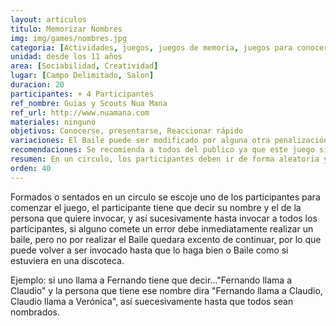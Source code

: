 ```yaml
---
layout: articulos
titulo: Memorizar Nombres
img: img/games/nombres.jpg
categoria: [Actividades, juegos, juegos de memoria, juegos para conocerse]
unidad: desde los 11 años
area: [Sociabilidad, Creatividad]
lugar: [Campo Delimitado, Salon]
duracion: 20
participantes: + 4 Participantes
ref_nombre: Guias y Scouts Nua Mana
ref_url: http://www.nuamana.com
materiales: ninguno
objetivos: Conocerse, presentarse, Reaccionar rápido
variaciones: El Baile puede ser modificado por alguna otra penalización, o de igual manera puede ser elegido por quien esta guiando el juego, de esta manera al momento de cometer el error quien guia el juego dira el tipo de baile que debe realizar con instrucciones básicas como, "lento", "gracioso", "sensual", etc.
recomendaciones: Se recomienda a todos del publico ya que este juego sirve para ejercitar la mente y para pasar un buen rato en grupo ya que en si es muy divertidos al momento de jugarlo.
resumen: En un circulo, los participantes deben ir de forma aleatoria y rápidamente llamando a sus pares en el juego.
orden: 40
---
```

Formados o sentados en un circulo se escoje uno de los participantes para comenzar el juego, el participante tiene que decir su nombre y el de la persona que quiere invocar, y así sucesivamente hasta invocar a todos los participantes, si alguno comete un error debe inmediatamente realizar un baile, pero no por realizar el Baile quedara excento de continuar, por lo que puede volver a ser invocado hasta que lo haga bien o Baile como si estuviera en una discoteca.

Ejemplo:
si uno llama a Fernando tiene que decir..."Fernando llama a Claudio" y la persona que tiene ese nombre dira "Fernando llama a Claudio, Claudio llama a Verónica", así suecesivamente hasta que todos sean nombrados.
